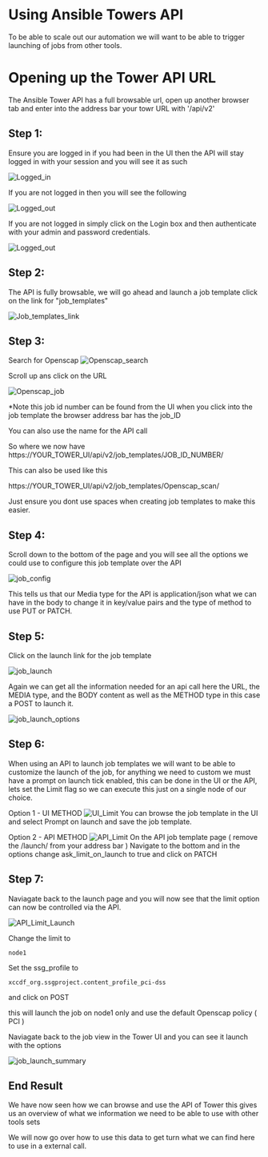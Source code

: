 Using Ansible Towers API
=======================
To be able to scale out our automation we will want to be able to trigger launching of jobs from other tools.

Opening up the Tower API URL
=========================
The Ansible Tower API has a full browsable url, open up another browser tab and enter into the address bar your towr URL with '/api/v2'

Step 1:
-------
Ensure you are logged in if you had been in the UI then the API will stay logged in with your session and you will see it as such

![Logged_in](images/api-logged-in.png)


If you are not logged in then you will see the following

![Logged_out](images/api-not-logged-in.png)

If you are not logged in simply click on the Login box and then authenticate with your admin and password credentials.

![Logged_out](images/api-login.png)

Step 2:
-------
The API is fully browsable, we will go ahead and launch a job template click on the link for "job_templates"

![Job_templates_link](images/api-job_templates-link.png)

Step 3:
-------

Search for Openscap
![Openscap_search](images/openscap_search.png)

Scroll up ans click on the URL

![Openscap_job](images/openscap_job.png)

*Note this job id number can be found from the UI when you click into the job template the browser address bar has the job_ID

You can also use the name for the API call

So where we now have
https://YOUR_TOWER_UI/api/v2/job_templates/JOB_ID_NUMBER/

This can also be used like this

https://YOUR_TOWER_UI/api/v2/job_templates/Openscap_scan/

Just ensure you dont use spaces when creating job templates to make this easier.

Step 4:
-------
Scroll down to the bottom of the page and you will see all the options we could use to configure this job template over the API

![job_config](images/job_template_config.png)

This tells us that our Media type for the API is application/json
what we can have in the body to change it in key/value pairs and the type of method to use PUT or PATCH.

Step 5:
-------
Click on the launch link for the job template

![job_launch](images/api_job_launch.png)

Again we can get all the information needed for an api call here the URL, the MEDIA type, and the BODY content as well as the METHOD type in this case a POST to launch it.

![job_launch_options](images/api_job_launch_options.png)

Step 6:
-------
When using an API to launch job templates we will want to be able to customize the launch of the job, for anything we need to custom we must have a prompt on launch tick enabled, this can be done in the UI or the API, lets set the Limit flag so we can execute this just on a single node of our choice.

Option 1 - UI METHOD
![UI_Limit](images/ui_limit.png)
You can browse the job template in the UI and select Prompt on launch and save the job template.

Option 2 - API METHOD
![API_Limit](images/api_limit.png)
On the API job template page ( remove the /launch/ from your address bar ) Navigate to the bottom and in the options change ask_limit_on_launch to true and click on PATCH


Step 7:
-------
Naviagate back to the launch page and you will now see that the limit option can now be controlled via the API.

![API_Limit_Launch](images/api_launch_limit.png)

Change the limit to 

`node1`

Set the ssg_profile to 

`xccdf_org.ssgproject.content_profile_pci-dss`

and click on POST

this will launch the job on node1 only and use the default Openscap policy ( PCI )

Naviagate back to the job view in the Tower UI and you can see it launch with the options

![job_launch_summary](images/job_launch_summary.png)

End Result
----------
We have now seen how we can browse and use the API of Tower this gives us an overview of what we information we need to be able to use with other tools sets

We will now go over how to use this data to get turn what we can find here to use in a external call.